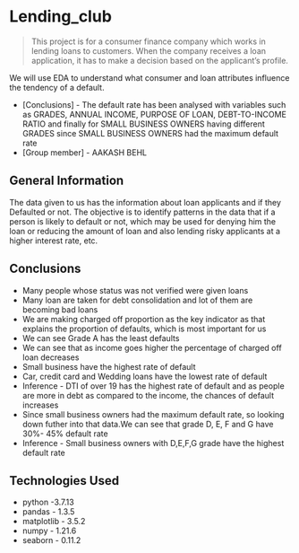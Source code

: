 # Lending_club
> This project is for a consumer finance company which works in lending loans to customers. When the company receives a loan application, it has to make a decision based on the applicant’s profile.


We will use EDA to understand what consumer and loan attributes influence the tendency of a default.


* [Conclusions] - The default rate has been analysed with variables such as GRADES, ANNUAL INCOME, PURPOSE OF LOAN, DEBT-TO-INCOME RATIO and finally for SMALL BUSINESS OWNERS having different GRADES since SMALL BUSINESS OWNERS had the maximum default rate 
* [Group member] - AAKASH BEHL


## General Information

The data given to us has the information about loan applicants and if they Defaulted or not. The objective is to identify patterns in the data that if a person is likely to default or not, which may be used for denying him the loan or reducing the amount of loan and also lending risky applicants at a higher interest rate, etc.

## Conclusions
- Many people whose status was not verified were given loans
- Many loan are taken for debt consolidation and lot of them are becoming bad loans
- We are making charged off proportion as the key indicator as that explains the proportion of defaults, which is most important for us
- We can see Grade A has the least defaults
- We can see that as income goes higher the percentage of charged off loan decreases
- Small business have the highest rate of default
- Car, credit card and Wedding loans have the lowest rate of default
- Inference - DTI of over 19 has the highest rate of default and as people are more in debt as compared to the income, the chances of default increases
- Since small business owners had the maximum default rate, so looking down futher into that data.We can see that grade D, E, F and G have 30%- 45% default rate
- Inference - Small business owners with D,E,F,G grade have the highest default rate




## Technologies Used
- python -3.7.13
- pandas - 1.3.5
- matplotlib - 3.5.2
- numpy - 1.21.6
- seaborn - 0.11.2


